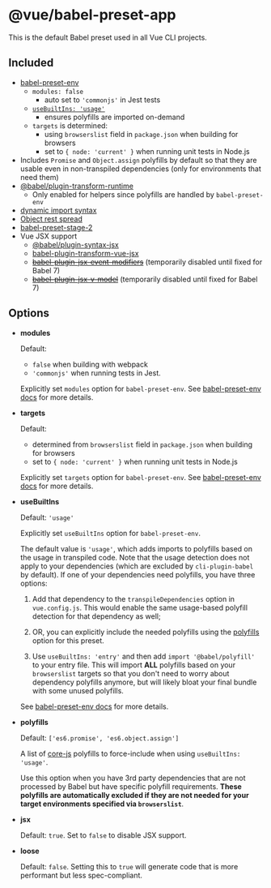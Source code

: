 # @vue/babel-preset-app

This is the default Babel preset used in all Vue CLI projects.

## Included

- [babel-preset-env](https://github.com/babel/babel/tree/master/packages/babel-preset-env)
  - `modules: false`
    - auto set to `'commonjs'` in Jest tests
  - [`useBuiltIns: 'usage'`](https://github.com/babel/babel/tree/master/packages/babel-preset-env#usebuiltins-usage)
    - ensures polyfills are imported on-demand
  - `targets` is determined:
    - using `browserslist` field in `package.json` when building for browsers
    - set to `{ node: 'current' }` when running unit tests in Node.js
- Includes `Promise` and `Object.assign` polyfills by default so that they are usable even in non-transpiled dependencies (only for environments that need them)
- [@babel/plugin-transform-runtime](https://github.com/babel/babel/tree/master/packages/babel-plugin-transform-runtime)
  - Only enabled for helpers since polyfills are handled by `babel-preset-env`
- [dynamic import syntax](https://github.com/tc39/proposal-dynamic-import)
- [Object rest spread](https://github.com/tc39/proposal-object-rest-spread)
- [babel-preset-stage-2](https://github.com/babel/babel/tree/master/packages/babel-preset-stage-2)
- Vue JSX support
  - [@babel/plugin-syntax-jsx](https://github.com/babel/babel/tree/master/packages/babel-plugin-syntax-jsx)
  - [babel-plugin-transform-vue-jsx](https://github.com/vuejs/babel-plugin-transform-vue-jsx)
  - ~~[babel-plugin-jsx-event-modifiers](https://github.com/nickmessing/babel-plugin-jsx-event-modifiers)~~ (temporarily disabled until fixed for Babel 7)
  - ~~[babel-plugin-jsx-v-model](https://github.com/nickmessing/babel-plugin-jsx-v-model)~~ (temporarily disabled until fixed for Babel 7)

## Options

- **modules**

  Default:
  - `false` when building with webpack
  - `'commonjs'` when running tests in Jest.

  Explicitly set `modules` option for `babel-preset-env`. See [babel-preset-env docs](https://github.com/babel/babel/tree/master/packages/babel-preset-env#modules) for more details.

- **targets**

  Default:
  - determined from `browserslist` field in `package.json` when building for browsers
  - set to `{ node: 'current' }` when running unit tests in Node.js

  Explicitly set `targets` option for `babel-preset-env`. See [babel-preset-env docs](https://github.com/babel/babel/tree/master/packages/babel-preset-env#targets) for more details.

- **useBuiltIns**

  Default: `'usage'`

  Explicitly set `useBuiltIns` option for `babel-preset-env`.

  The default value is `'usage'`, which adds imports to polyfills based on the usage in transpiled code. Note that the usage detection does not apply to your dependencies (which are excluded by `cli-plugin-babel` by default). If one of your dependencies need polyfills, you have three options:

  1. Add that dependency to the `transpileDependencies` option in `vue.config.js`. This would enable the same usage-based polyfill detection for that dependency as well;

  2. OR, you can explicitly include the needed polyfills using the [polyfills](#polyfills) option for this preset.

  3. Use `useBuiltIns: 'entry'` and then add `import '@babel/polyfill'` to your entry file. This will import **ALL** polyfills based on your `browserslist` targets so that you don't need to worry about dependency polyfills anymore, but will likely bloat your final bundle with some unused polyfills.

  See [babel-preset-env docs](https://github.com/babel/babel/tree/master/packages/babel-preset-env#usebuiltins) for more details.

- **polyfills**

  Default: `['es6.promise', 'es6.object.assign']`

  A list of [core-js](https://github.com/zloirock/core-js) polyfills to force-include when using `useBuiltIns: 'usage'`.

  Use this option when you have 3rd party dependencies that are not processed by Babel but have specific polyfill requirements. **These polyfills are automatically excluded if they are not needed for your target environments specified via `browserslist`**.

- **jsx**

  Default: `true`. Set to `false` to disable JSX support.

- **loose**

  Default: `false`. Setting this to `true` will generate code that is more performant but less spec-compliant.
